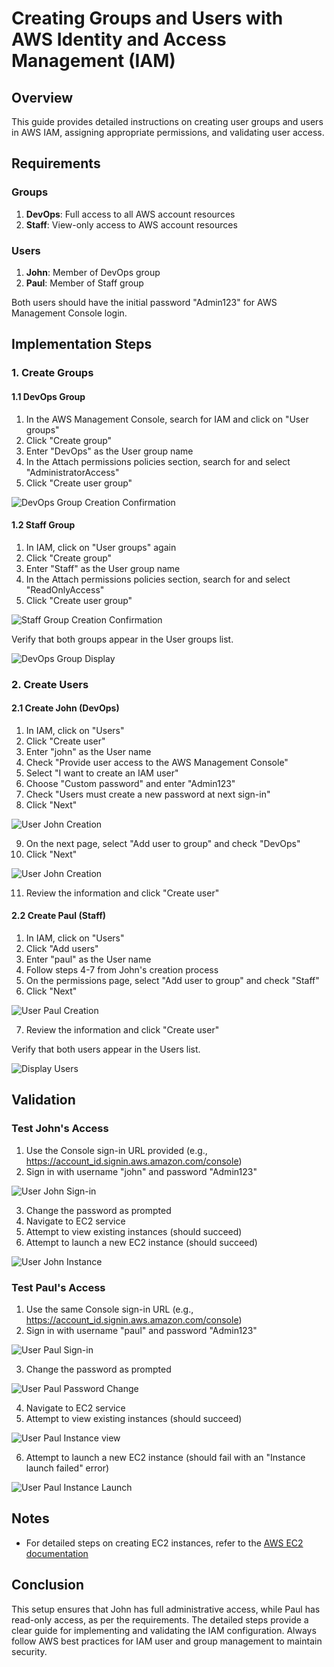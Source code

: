 # Creating Groups and Users with AWS Identity and Access Management (IAM)

## Overview
This guide provides detailed instructions on creating user groups and users in AWS IAM, assigning appropriate permissions, and validating user access.

## Requirements

### Groups
1. **DevOps**: Full access to all AWS account resources
2. **Staff**: View-only access to AWS account resources

### Users
1. **John**: Member of DevOps group
2. **Paul**: Member of Staff group

Both users should have the initial password "Admin123" for AWS Management Console login.

## Implementation Steps

### 1. Create Groups

#### 1.1 DevOps Group
1. In the AWS Management Console, search for IAM and click on "User groups"
2. Click "Create group"
3. Enter "DevOps" as the User group name
4. In the Attach permissions policies section, search for and select "AdministratorAccess"
5. Click "Create user group"

![DevOps Group Creation Confirmation](imgs/1.DevOps_Group_Create.png)

#### 1.2 Staff Group
1. In IAM, click on "User groups" again
2. Click "Create group"
3. Enter "Staff" as the User group name
4. In the Attach permissions policies section, search for and select "ReadOnlyAccess"
5. Click "Create user group"

![Staff Group Creation Confirmation](imgs/3.Staff_Group_Creation.png)

Verify that both groups appear in the User groups list.

![DevOps Group Display](imgs/4.Groups_Confirmation.png)

### 2. Create Users

#### 2.1 Create John (DevOps)
1. In IAM, click on "Users"
2. Click "Create user"
3. Enter "john" as the User name
4. Check "Provide user access to the AWS Management Console"
5. Select "I want to create an IAM user"
6. Choose "Custom password" and enter "Admin123"
7. Check "Users must create a new password at next sign-in"
8. Click "Next"

![User John Creation](imgs/5.page1_john_create.png)

9. On the next page, select "Add user to group" and check "DevOps"
10. Click "Next"

![User John Creation](imgs/6.page2_john_create.png)

11. Review the information and click "Create user"

#### 2.2 Create Paul (Staff)
1. In IAM, click on "Users"
2. Click "Add users"
3. Enter "paul" as the User name
4. Follow steps 4-7 from John's creation process
5. On the permissions page, select "Add user to group" and check "Staff"
6. Click "Next"

![User Paul Creation](imgs/9.page2_paul_create.png)

7. Review the information and click "Create user"

Verify that both users appear in the Users list.

![Display Users](imgs/12.display_both_users.png)

## Validation

### Test John's Access
1. Use the Console sign-in URL provided (e.g., https://account_id.signin.aws.amazon.com/console)
2. Sign in with username "john" and password "Admin123"

![User John Sign-in](imgs/11.john_login.png)

3. Change the password as prompted
4. Navigate to EC2 service
5. Attempt to view existing instances (should succeed)
6. Attempt to launch a new EC2 instance (should succeed)

![User John Instance](imgs/13.john_instance.png)

### Test Paul's Access
1. Use the same Console sign-in URL (e.g., https://account_id.signin.aws.amazon.com/console)
2. Sign in with username "paul" and password "Admin123"

![User Paul Sign-in](imgs/14.paul_login.png)

3. Change the password as prompted

![User Paul Password Change](imgs/15.paul_password_change.png)

4. Navigate to EC2 service
5. Attempt to view existing instances (should succeed)

![User Paul Instance view](imgs/16.paul_view_instance.png)

6. Attempt to launch a new EC2 instance (should fail with an "Instance launch failed" error)

![User Paul Instance Launch](imgs/17.paul_instance_fail.png)

## Notes
- For detailed steps on creating EC2 instances, refer to the [AWS EC2 documentation](https://docs.aws.amazon.com/AWSEC2/latest/UserGuide/LaunchingAndUsingInstances.html)


## Conclusion
This setup ensures that John has full administrative access, while Paul has read-only access, as per the requirements. The detailed steps provide a clear guide for implementing and validating the IAM configuration. Always follow AWS best practices for IAM user and group management to maintain security.